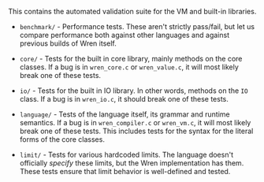 This contains the automated validation suite for the VM and built-in libraries.

* `benchmark/` - Performance tests. These aren't strictly pass/fail, but let us
  compare performance both against other languages and against previous builds
  of Wren itself.

* `core/` - Tests for the built in core library, mainly methods on the core
  classes. If a bug is in `wren_core.c` or `wren_value.c`, it will most likely
  break one of these tests.

* `io/` - Tests for the built in IO library. In other words, methods on the
  `IO` class. If a bug is in `wren_io.c`, it should break one of these tests.

* `language/` - Tests of the language itself, its grammar and runtime
  semantics. If a bug is in `wren_compiler.c` or `wren_vm.c`, it will most
  likely break one of these tests. This includes tests for the syntax for the
  literal forms of the core classes.

* `limit/` - Tests for various hardcoded limits. The language doesn't
  officially *specify* these limits, but the Wren implementation has them.
  These tests ensure that limit behavior is well-defined and tested.